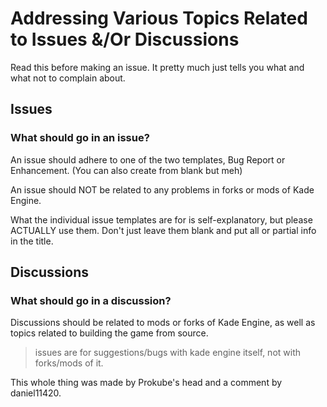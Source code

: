 # Addressing Various Topics Related to Issues &/Or Discussions

Read this before making an issue. It pretty much just tells you what and what not to complain about.
## Issues

### What should go in an issue?
An issue should adhere to one of the two templates, Bug Report or Enhancement. (You can also create from blank but meh)

An issue should NOT be related to any problems in forks or mods of Kade Engine.

What the individual issue templates are for is self-explanatory, but please ACTUALLY use them. Don't just leave them blank and put all or partial info in the title.


## Discussions

### What should go in a discussion?
Discussions should be related to mods or forks of Kade Engine, as well as topics related to building the game from source.

> issues are for suggestions/bugs with kade engine itself, not with forks/mods of it.


This whole thing was made by Prokube's head and a comment by daniel11420.